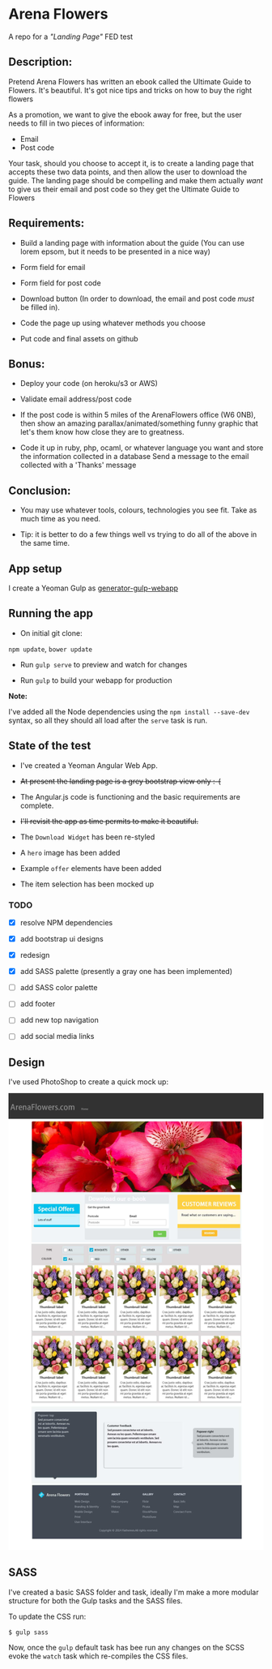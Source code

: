 # Arena Flowers
A repo for a _"Landing Page"_ FED test

## Description:

Pretend Arena Flowers has written an ebook called the Ultimate Guide to Flowers. It's beautiful. It's got nice tips and tricks on how to buy the right flowers

As a promotion, we want to give the ebook away for free, but the user needs to fill in two pieces of information:

- Email
- Post code

Your task, should you choose to accept it, is to create a landing page that accepts these two data points, and then allow the user to download the guide. The landing page should be compelling and make them actually *want* to give us their email and post code so they get the Ultimate Guide to Flowers


## Requirements:
- Build a landing page with information about the guide (You can use lorem epsom, but it needs to be presented in a nice way)

- Form field for email

- Form field for post code

- Download button (In order to download, the email and post code *must* be filled in).

- Code the page up using whatever methods you choose

- Put code and final assets on github

## Bonus:
- Deploy your code (on heroku/s3 or AWS)

- Validate email address/post code

- If the post code is within 5 miles of the ArenaFlowers office (W6 0NB), then show an amazing parallax/animated/something funny graphic that let's them know how close they are to greatness.

- Code it up in ruby, php, ocaml, or whatever language you want and store the information collected in a database
Send a message to the email collected with a 'Thanks' message

## Conclusion:
- You may use whatever tools, colours, technologies you see fit. Take as much time as you need.

- Tip: it is better to do a few things well vs trying to do all of the above in the same time.


## App setup

I create a Yeoman Gulp as [generator-gulp-webapp](https://github.com/yeoman/generator-gulp-webapp)

## Running the app

- On initial git clone:

`npm update`, `bower update`

- Run `gulp serve` to preview and watch for changes

- Run `gulp` to build your webapp for production

**Note:**

I've added all the Node dependencies using the `npm install --save-dev` syntax, so all they should all load after the `serve` task is run.

## State of the test

- I've created a Yeoman Angular Web App.

- ~~At present the landing page is a grey bootstrap view only :-(~~

- The Angular.js code is functioning and the basic requirements are complete.

- ~~I'll revisit the app as time permits to make it beautiful.~~

- The `Download Widget` has been re-styled

- A `hero` image has been added

- Example `offer` elements have been added

- The item selection has been mocked up

### TODO
* [x] resolve NPM dependencies
* [x] add bootstrap ui designs
* [x] redesign
* [x] add SASS palette (presently a gray one has been implemented)
* [ ] add SASS color palette
* [ ] add footer
* [ ] add new top navigation
* [ ] add social media links


## Design

I've used PhotoShop to create a quick mock up:

![Screenshot](/design/mock-up-2.jpg?raw=true "Mockup-2")

## SASS

I've created a basic SASS folder and task, ideally I'm make a more modular structure for both the Gulp tasks and the SASS files.

To update the CSS run:


```
$ gulp sass
```

Now, once the `gulp` default task has bee run any changes on the SCSS evoke the `watch` task which re-compiles the CSS files.

